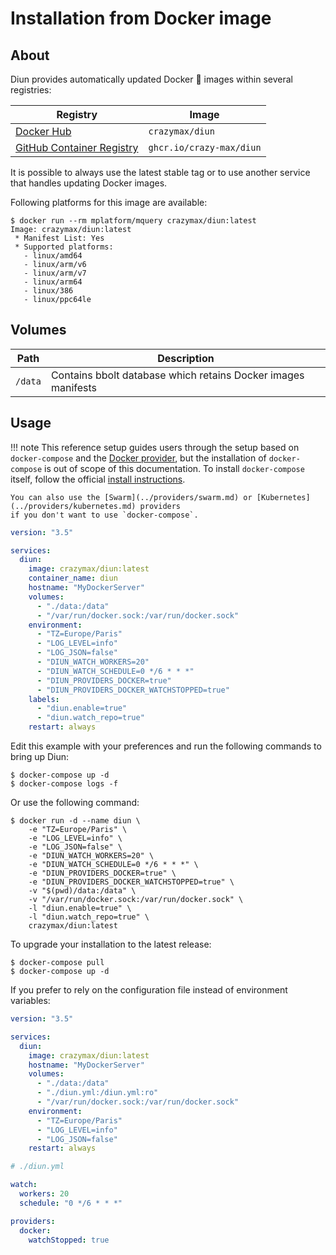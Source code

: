 # Installation from Docker image

## About

Diun provides automatically updated Docker :whale: images within several registries:

| Registry                                                                                         | Image                           |
|--------------------------------------------------------------------------------------------------|---------------------------------|
| [Docker Hub](https://hub.docker.com/r/crazymax/diun/)                             | `crazymax/diun`                 |
| [GitHub Container Registry](https://github.com/users/crazy-max/packages/container/package/diun)  | `ghcr.io/crazy-max/diun`        |

It is possible to always use the latest stable tag or to use another service that handles updating Docker images.

Following platforms for this image are available:

```shell
$ docker run --rm mplatform/mquery crazymax/diun:latest
Image: crazymax/diun:latest
 * Manifest List: Yes
 * Supported platforms:
   - linux/amd64
   - linux/arm/v6
   - linux/arm/v7
   - linux/arm64
   - linux/386
   - linux/ppc64le
```

## Volumes

| Path               | Description   |
|--------------------|---------------|
| `/data`            | Contains bbolt database which retains Docker images manifests |

## Usage

!!! note
    This reference setup guides users through the setup based on `docker-compose` and the
    [Docker provider](../providers/docker.md), but the installation of `docker-compose` is out of scope of this
    documentation. To install `docker-compose` itself, follow the official
    [install instructions](https://docs.docker.com/compose/install/).
    
    You can also use the [Swarm](../providers/swarm.md) or [Kubernetes](../providers/kubernetes.md) providers
    if you don't want to use `docker-compose`.

```yaml
version: "3.5"

services:
  diun:
    image: crazymax/diun:latest
    container_name: diun
    hostname: "MyDockerServer"
    volumes:
      - "./data:/data"
      - "/var/run/docker.sock:/var/run/docker.sock"
    environment:
      - "TZ=Europe/Paris"
      - "LOG_LEVEL=info"
      - "LOG_JSON=false"
      - "DIUN_WATCH_WORKERS=20"
      - "DIUN_WATCH_SCHEDULE=0 */6 * * *"
      - "DIUN_PROVIDERS_DOCKER=true"
      - "DIUN_PROVIDERS_DOCKER_WATCHSTOPPED=true"
    labels:
      - "diun.enable=true"
      - "diun.watch_repo=true"
    restart: always
```

Edit this example with your preferences and run the following commands to bring up Diun:

```shell
$ docker-compose up -d
$ docker-compose logs -f
```

Or use the following command:

```shell
$ docker run -d --name diun \
    -e "TZ=Europe/Paris" \
    -e "LOG_LEVEL=info" \
    -e "LOG_JSON=false" \
    -e "DIUN_WATCH_WORKERS=20" \
    -e "DIUN_WATCH_SCHEDULE=0 */6 * * *" \
    -e "DIUN_PROVIDERS_DOCKER=true" \
    -e "DIUN_PROVIDERS_DOCKER_WATCHSTOPPED=true" \
    -v "$(pwd)/data:/data" \
    -v "/var/run/docker.sock:/var/run/docker.sock" \
    -l "diun.enable=true" \
    -l "diun.watch_repo=true" \
    crazymax/diun:latest
```

To upgrade your installation to the latest release:

```shell
$ docker-compose pull
$ docker-compose up -d
```

If you prefer to rely on the configuration file instead of environment variables:

```yaml
version: "3.5"

services:
  diun:
    image: crazymax/diun:latest
    hostname: "MyDockerServer"
    volumes:
      - "./data:/data"
      - "./diun.yml:/diun.yml:ro"
      - "/var/run/docker.sock:/var/run/docker.sock"
    environment:
      - "TZ=Europe/Paris"
      - "LOG_LEVEL=info"
      - "LOG_JSON=false"
    restart: always
```

```yaml
# ./diun.yml

watch:
  workers: 20
  schedule: "0 */6 * * *"

providers:
  docker:
    watchStopped: true
```
